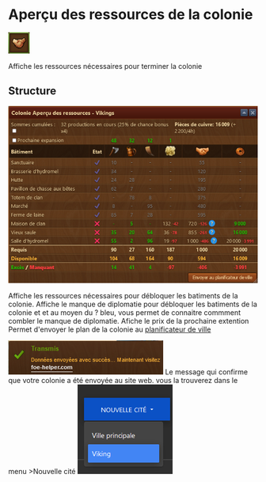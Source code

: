 # Aperçu des ressources de la colonie

![Îcone](./.images/icon_001.png)


Affiche les ressources nécessaires pour terminer la colonie


## Structure

![Structure](./.images/structure.png)

Affiche les ressources nécessaires pour débloquer les batiments de la colonie.
Affiche le manque de diplomatie pour débloquer les batiments de la colonie et et au moyen du ? bleu, vous permet de connaitre commment combler le manque de diplomatie.
Afiche le prix de la prochaine extention
Permet d'envoyer le plan de la colonie au [planificateur de ville](../.././site_web/planificateur_cite/README.md)

![Message d'envoi](./.images/message.png)
Le message qui confirme que votre colonie a été envoyée au site web.
vous la trouverez dans le menu >Nouvelle cité
![Nouvelle cité](./.images/Planif_cite_colo.png)